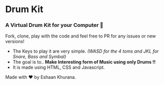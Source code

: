 # Drum Kit
### A Virtual Drum Kit for your Computer 🥁 

Fork, clone, play with the code and feel free to PR for any issues or new versions! 

 - The Keys to play it are very simple. *(WASD for the 4 toms and JKL for Snare, Bass and Symbal)* 
 - The goal is to.. **Make Interesting form of Music using only Drums !!**
 - It is made using HTML, CSS and Javascript. 
 
Made with :heart: by Eshaan Khurana.
